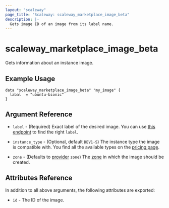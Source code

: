```yaml
---
layout: "scaleway"
page_title: "Scaleway: scaleway_marketplace_image_beta"
description: |-
  Gets image ID of an image from its label name.
---
```


# scaleway_marketplace_image_beta

Gets information about an instance image.

## Example Usage

```hcl
data "scaleway_marketplace_image_beta" "my_image" {
  labal  = "ubuntu-bionic"
}
```

## Argument Reference

- `label` - (Required) Exact label of the desired image. You can use [this endpoint](https://api-marketplace.scaleway.com/images?page=1&per_page=100)
to find the right `label`.

- `instance_type` - (Optional, default `DEV1-S`) The instance type the image is compatible with.
You find all the available types on the [pricing page](https://www.scaleway.com/en/pricing/).

- `zone` - (Defaults to [provider](../index.html#zone) `zone`) The [zone](../guides/regions_and_zones.html#zones) in which the image should be created.

## Attributes Reference

In addition to all above arguments, the following attributes are exported:

- `id` - The ID of the image.
